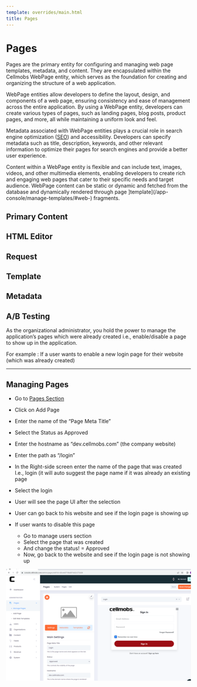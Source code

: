 ```yaml
---
template: overrides/main.html
title: Pages
---
```


# Pages

Pages are the primary entity for configuring and managing web page templates, metadata, and content. They are encapsulated within the Cellmobs WebPage entity, which serves as the foundation for creating and organizing the structure of a web application.

WebPage entities allow developers to define the layout, design, and components of a web page, ensuring consistency and ease of management across the entire application. By using a WebPage entity, developers can create various types of pages, such as landing pages, blog posts, product pages, and more, all while maintaining a uniform look and feel.

Metadata associated with WebPage entities plays a crucial role in search engine optimization ([SEO](/guide/seo)) and accessibility. Developers can specify metadata such as title, description, keywords, and other relevant information to optimize their pages for search engines and provide a better user experience.

Content within a WebPage entity is flexible and can include text, images, videos, and other multimedia elements, enabling developers to create rich and engaging web pages that cater to their specific needs and target audience. WebPage content can be static or dynamic and fetched from the database and dynamically rendered through page ]template](/app-console/manage-templates/#web-) fragments. 


## Primary Content

## HTML Editor

## Request

## Template

## Metadata

## A/B Testing


As the organizational administrator, you hold the power to manage the application’s pages which were already created i.e., enable/disable a page to show up in the application.

For example : If a user wants to enable a new login page for their website (which was already created) 

  
___
## Managing Pages

- Go to [Pages Section](https://console.cellmobs.com/admin/pages/list)
- Click on Add Page 
- Enter the name of the “Page Meta Title”  
- Select the Status as Approved 
- Enter the hostname as “dev.cellmobs.com” (the company website) 
- Enter the path as “/login”  
- In the Right-side screen enter the name of the page that was created I.e., login (it will auto suggest the page name if it was already an existing page 
- Select the login 
- User will see the page UI after the selection 
- User can go back to his website and see if the login page is showing up  
- If user wants to disable this page
    - Go to manage users section  
    - Select the page that was created 
    - And change the status! = Approved 
    - Now, go back to the website and see if the login page is not showing up 

    <figure markdown>
[![Admin Pages]][Admin Pages]
    </figure>

[Admin Pages]: ../assets/screenshots/admin/admin-pages.png

